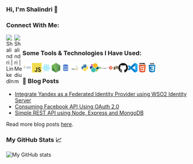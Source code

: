 ### Hi, I'm Shalindri 👋

### Connect With Me:

[<img align="left" alt="Shalindri | LinkedIn" width="22px" src="https://www.vectorlogo.zone/logos/linkedin/linkedin-icon.svg" />][linkedin]
[<img align="left" alt="Shalindri | Medium" width="22px" src="https://www.vectorlogo.zone/logos/medium/medium-tile.svg" />][medium]

<br />

### Some Tools & Technologies I Have Used:

<img align="left" alt="Java" width="26px" src="https://raw.githubusercontent.com/github/explore/80688e429a7d4ef2fca1e82350fe8e3517d3494d/topics/java/java.png" />
<img align="left" alt="JavaScript" width="26px" src="https://raw.githubusercontent.com/github/explore/80688e429a7d4ef2fca1e82350fe8e3517d3494d/topics/javascript/javascript.png" />
<img align="left" alt="React" width="26px" src="https://raw.githubusercontent.com/github/explore/80688e429a7d4ef2fca1e82350fe8e3517d3494d/topics/react/react.png" />
<img align="left" alt="Node.js" width="26px" src="https://raw.githubusercontent.com/github/explore/80688e429a7d4ef2fca1e82350fe8e3517d3494d/topics/nodejs/nodejs.png" />
<img align="left" alt="SQL" width="26px" src="https://raw.githubusercontent.com/github/explore/80688e429a7d4ef2fca1e82350fe8e3517d3494d/topics/sql/sql.png" />
<img align="left" alt="MySQL" width="26px" src="https://raw.githubusercontent.com/github/explore/80688e429a7d4ef2fca1e82350fe8e3517d3494d/topics/mysql/mysql.png" />
<img align="left" alt="Python" width="26px" src="https://raw.githubusercontent.com/github/explore/80688e429a7d4ef2fca1e82350fe8e3517d3494d/topics/python/python.png" />
<img align="left" alt="Elasticsearch" width="26px" src="https://raw.githubusercontent.com/github/explore/80688e429a7d4ef2fca1e82350fe8e3517d3494d/topics/elasticsearch/elasticsearch.png" />
<img align="left" alt="MongoDB" width="26px" src="https://raw.githubusercontent.com/github/explore/80688e429a7d4ef2fca1e82350fe8e3517d3494d/topics/mongodb/mongodb.png" />
<img align="left" alt="Git" width="26px" src="https://raw.githubusercontent.com/github/explore/80688e429a7d4ef2fca1e82350fe8e3517d3494d/topics/git/git.png" />
<img align="left" alt="GitHub" width="26px" src="https://raw.githubusercontent.com/github/explore/78df643247d429f6cc873026c0622819ad797942/topics/github/github.png" />
<img align="left" alt="Visual Studio Code" width="26px" src="https://raw.githubusercontent.com/github/explore/80688e429a7d4ef2fca1e82350fe8e3517d3494d/topics/visual-studio-code/visual-studio-code.png" />
<img align="left" alt="HTML5" width="26px" src="https://raw.githubusercontent.com/github/explore/80688e429a7d4ef2fca1e82350fe8e3517d3494d/topics/html/html.png" />
<img align="left" alt="CSS3" width="26px" src="https://raw.githubusercontent.com/github/explore/80688e429a7d4ef2fca1e82350fe8e3517d3494d/topics/css/css.png" />

<br />

### :memo: Blog Posts

<!-- BLOG-POST-LIST:START -->
- [Integrate Yandex as a Federated Identity Provider using WSO2 Identity Server](https://shalindri.medium.com/configure-login-with-yandex-using-wso2-identity-server-bf50ec88cdfb)
- [Consuming Facebook API Using OAuth 2.0](https://shalindri.medium.com/consuming-facebook-api-using-oauth-2-0-dfded56fe16)
- [Simple REST API using Node, Express and MongoDB](https://shalindri.medium.com/simple-rest-api-using-node-express-and-mongodb-b3060d0d330e)

<!-- BLOG-POST-LIST:END -->

<p>Read more blog posts <a href="https://shalindri.medium.com">here</a>.</p>

### My GitHub Stats 📈 

![My GitHub stats](https://github-readme-stats-shalindri.vercel.app/api?username=shalindri&show_icons=true&count_private=true&fetch_all_commits=true&include_all_commits=true)


[linkedin]:https://www.linkedin.com/in/shalindri
[medium]:https://shalindri.medium.com
